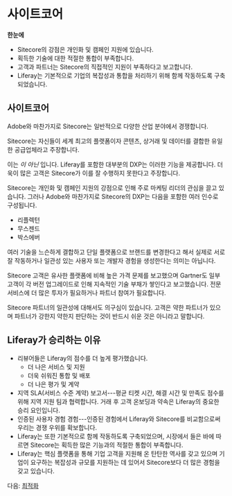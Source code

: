 # 사이트코어

**한눈에**

* Sitecore의 강점은 개인화 및 캠페인 지원에 있습니다.
* 획득한 기술에 대한 적절한 통합이 부족합니다.
* 고객과 파트너는 Sitecore의 직접적인 지원이 부족하다고 보고합니다.
* Liferay는 기본적으로 기업의 복잡성과 통합을 처리하기 위해 함께 작동하도록 구축되었습니다.

## 사이트코어

Adobe와 마찬가지로 Sitecore는 일반적으로 다양한 산업 분야에서 경쟁합니다.

Sitecore는 자신들이 세계 최고의 플랫폼이자 콘텐츠, 상거래 및 데이터를 결합한 유일한 공급업체라고 주장합니다.

이는 _이 아닌_ 입니다. Liferay를 포함한 대부분의 DXP는 이러한 기능을 제공합니다. 더욱이 많은 고객은 Sitecore가 이를 잘 수행하지 못한다고 주장합니다.

Sitecore는 개인화 및 캠페인 지원의 강점으로 인해 주로 마케팅 리더의 관심을 끌고 있습니다. 그러나 Adobe와 마찬가지로 Sitecore의 DXP는 다음을 포함한 여러 인수로 구성됩니다.

* 리플렉턴
* 무스젠드
* 박스에버

여러 기술을 느슨하게 결합하고 단일 플랫폼으로 브랜드를 변경한다고 해서 실제로 서로 잘 작동하거나 일관성 있는 사용자 또는 개발자 경험을 생성한다는 의미는 아닙니다.

Sitecore 고객은 유사한 플랫폼에 비해 높은 가격 문제를 보고했으며 Gartner도 일부 고객이 각 버전 업그레이드로 인해 지속적인 기술 부채가 쌓인다고 보고했습니다. 전문 서비스에 더 많은 투자가 필요하거나 파트너 참여가 필요합니다.

Sitecore 파트너의 일관성에 대해서도 의구심이 있습니다. 고객은 약한 파트너가 있으며 파트너가 강한지 약한지 판단하는 것이 반드시 쉬운 것은 아니라고 말합니다.

## Liferay가 승리하는 이유

* 리뷰어들은 Liferay의 점수를 더 높게 평가했습니다.
  * 더 나은 서비스 및 지원
  * 더욱 쉬워진 통합 및 배포
  * 더 나은 평가 및 계약
* 지역 SLA(서비스 수준 계약) 보고서---평균 티켓 시간, 해결 시간 및 만족도 점수를 위해 지역 지원 팀과 협력합니다. 거래 후 고객 온보딩과 약속은 Liferay의 중요한 승리 요인입니다.
* 인증된 사용자 경험 경험---인증된 경험에서 Liferay와 Sitecore를 비교함으로써 우리는 경쟁 우위를 확보합니다.
* Liferay는 또한 기본적으로 함께 작동하도록 구축되었으며, 시장에서 들은 바에 따르면 Sitecore는 획득한 많은 기능과의 적절한 통합이 부족합니다.
* Liferay는 핵심 플랫폼을 통해 기업 고객을 지원해 온 탄탄한 역사를 갖고 있으며 기업이 요구하는 복잡성과 규모를 지원하는 데 있어서 Sitecore보다 더 많은 경험을 갖고 있습니다.

다음: [최적화](./optimizely.md)
